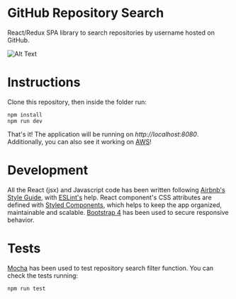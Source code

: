 # GitHub Repository Search

React/Redux SPA library to search repositories by username hosted on GitHub.

![Alt Text](https://media.giphy.com/media/tJODTJEvMCYbqXuePk/giphy.gif)

# Instructions

Clone this repository, then inside the folder run:
```
npm install
npm run dev
```
That's it! The application will be running on *http://localhost:8080*. Additionally, you can also see it working on [AWS](http://github-spa-react.s3-website-sa-east-1.amazonaws.com/)!

# Development

All the React (jsx) and Javascript code has been written following [Airbnb's Style Guide](https://github.com/airbnb/javascript), with [ESLint's](https://eslint.org/) help. React component's CSS attributes are defined with [Styled Components](https://github.com/styled-components/styled-components), which helps to keep the app organized, maintainable and scalable. [Bootstrap 4](https://getbootstrap.com/) has been used to secure responsive behavior.

# Tests

[Mocha](https://mochajs.org/) has been used to test repository search filter function. You can check the tests running:
```
npm run test
```

